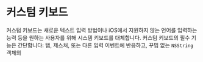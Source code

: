 # 커스텀 키보드

커스텀 키보드는 새로운 텍스트 입력 방법이나 iOS에서 지원하지 않는 언어를 입력하는 능력 등을 원하는 사용자를 위해 시스템 키보드를 대체합니다. 커스텀 키보드의 필수 기능은 간단합니다: 탭, 제스처, 또는 다른 입력 이벤트에 반응하고, 꾸밈 없는 `NSString` 객체의 